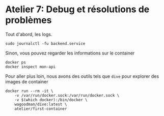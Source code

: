 # Atelier 7: Debug et résolutions de problèmes

Tout d'abord, les logs.

```
sudo journalctl -fu backend.service
```

Sinon, vous pouvez regarder les informations sur le container

```
docker ps
docker inspect mon-api
```

Pour aller plus loin, nous avons des outils tels que `dive` pour explorer des images de container

```
docker run --rm -it \
    -v /var/run/docker.sock:/var/run/docker.sock \
    -v $(which docker):/bin/docker \
    wagoodman/dive:latest \
    atelier/first-container
```
